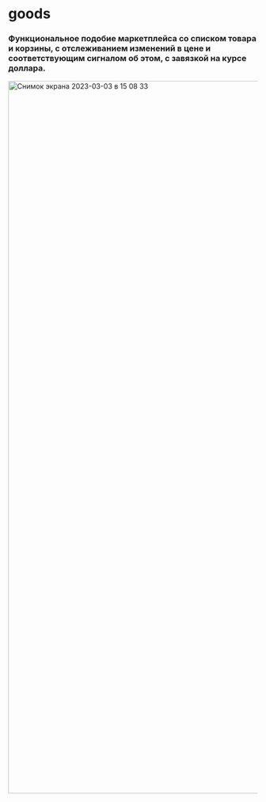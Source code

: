 # goods

### Функциональное подобие маркетплейса со списком товара и корзины, с отслеживанием изменений в цене и соответствующим сигналом об этом, с завязкой на курсе доллара. 
<img width="1440" alt="Снимок экрана 2023-03-03 в 15 08 33" src="https://user-images.githubusercontent.com/107515334/222716598-e1aebb81-c28c-4396-aee2-df35ef5f9271.png">
